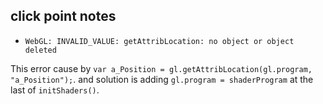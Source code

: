 ## click point notes

- `WebGL: INVALID_VALUE: getAttribLocation: no object or object deleted`

This error cause by `var a_Position = gl.getAttribLocation(gl.program, "a_Position");`.
and solution is adding `gl.program = shaderProgram` at the last of `initShaders()`.

